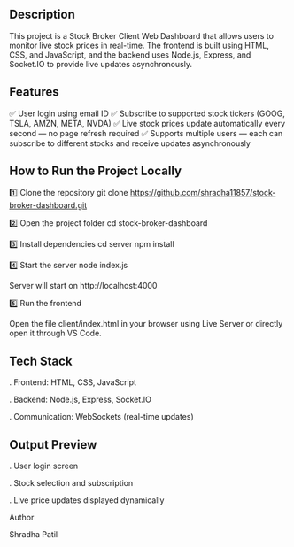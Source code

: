 
## Description

This project is a Stock Broker Client Web Dashboard that allows users to monitor live stock prices in real-time.
The frontend is built using HTML, CSS, and JavaScript, and the backend uses Node.js, Express, and Socket.IO to provide live updates asynchronously.

## Features

✅ User login using email ID
✅ Subscribe to supported stock tickers (GOOG, TSLA, AMZN, META, NVDA)
✅ Live stock prices update automatically every second — no page refresh required
✅ Supports multiple users — each can subscribe to different stocks and receive updates asynchronously

## How to Run the Project Locally
1️⃣ Clone the repository
git clone https://github.com/shradha11857/stock-broker-dashboard.git

2️⃣ Open the project folder
cd stock-broker-dashboard

3️⃣ Install dependencies
cd server
npm install

4️⃣ Start the server
node index.js


Server will start on http://localhost:4000

5️⃣ Run the frontend

Open the file client/index.html in your browser using Live Server or directly open it through VS Code.

## Tech Stack

. Frontend: HTML, CSS, JavaScript

. Backend: Node.js, Express, Socket.IO

. Communication: WebSockets (real-time updates)

## Output Preview

. User login screen

. Stock selection and subscription

. Live price updates displayed dynamically

 Author

Shradha Patil
